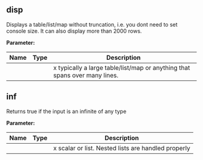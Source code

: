 

## disp

 Displays a table/list/map without truncation, i.e. you dont need to set console size. It can also display more than 2000 rows.

**Parameter:**

|Name|Type|Description|
|---|---|---|
|||x typically a large table/list/map or anything that spans over many lines.|

## inf

 Returns true if the input is an infinite of any type

**Parameter:**

|Name|Type|Description|
|---|---|---|
|||x scalar or list. Nested lists are handled properly|
